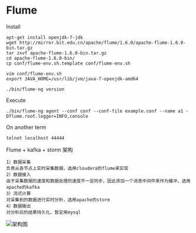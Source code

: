 # Flume 
Install 

    apt-get install openjdk-7-jdk
    wget http://mirror.bit.edu.cn/apache/flume/1.6.0/apache-flume-1.6.0-bin.tar.gz
    tar zxvf apache-flume-1.6.0-bin.tar.gz
    cd apache-flume-1.6.0-bin/
    cp conf/flume-env.sh.template conf/flume-env.sh

    vim conf/flume-env.sh
    export JAVA_HOME=/usr/lib/jvm/java-7-openjdk-amd64

    ./bin/flume-ng version

Execute

    ./bin/flume-ng agent --conf conf --conf-file example.conf --name a1 -Dflume.root.logger=INFO,console
    
On another term

    telnet localhost 44444

Flume + kafka + storm 架构

    1）数据采集
    负责从各节点上实时采集数据，选用cloudera的flume来实现
    2）数据接入
    由于采集数据的速度和数据处理的速度不一定同步，因此添加一个消息中间件来作为缓冲，选用apache的kafka
    3）流式计算
    对采集到的数据进行实时分析，选用apache的storm
    4）数据输出
    对分析后的结果持久化，暂定用mysql

![架构图](http://www.aboutyun.com/data/attachment/forum/201402/10/150105etbwmjcaoexcbta7.jpg)
